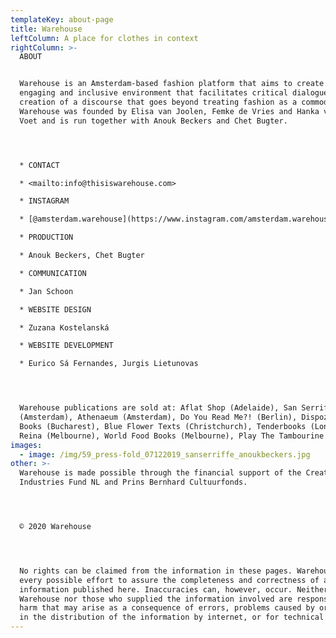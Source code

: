 ```yaml
---
templateKey: about-page
title: Warehouse
leftColumn: A place for clothes in context
rightColumn: >-
  ABOUT


  Warehouse is an Amsterdam-based fashion platform that aims to create an open,
  engaging and inclusive environment that facilitates critical dialogue and the
  creation of a discourse that goes beyond treating fashion as a commodity.
  Warehouse was founded by Elisa van Joolen, Femke de Vries and Hanka van der
  Voet and is run together with Anouk Beckers and Chet Bugter.




  * CONTACT

  * <mailto:info@thisiswarehouse.com>

  * INSTAGRAM

  * [@amsterdam.warehouse](https://www.instagram.com/amsterdam.warehouse)

  * PRODUCTION

  * Anouk Beckers, Chet Bugter

  * COMMUNICATION

  * Jan Schoon

  * WEBSITE DESIGN

  * Zuzana Kostelanská

  * WEBSITE DEVELOPMENT 

  * Eurico Sá Fernandes, Jurgis Lietunovas




  Warehouse publications are sold at: Aflat Shop (Adelaide), San Serriffe
  (Amsterdam), Athenaeum (Amsterdam), Do You Read Me?! (Berlin), Dispozitiv
  Books (Bucharest), Blue Flower Texts (Christchurch), Tenderbooks (London),
  Reina (Melbourne), World Food Books (Melbourne), Play The Tambourine (online).
images:
  - image: /img/59_press-fold_07122019_sanserriffe_anoukbeckers.jpg
other: >-
  Warehouse is made possible through the financial support of the Creative
  Industries Fund NL and Prins Bernhard Cultuurfonds.




  © 2020 Warehouse




  No rights can be claimed from the information in these pages. Warehouse makes
  every possible effort to assure the completeness and correctness of all
  information published here. Inaccuracies can, however, occur. Neither
  Warehouse nor those who supplied the information involved are responsible for
  harm that may arise as a consequence of errors, problems caused by or inherent
  in the distribution of the information by internet, or for technical failures.
---
```


